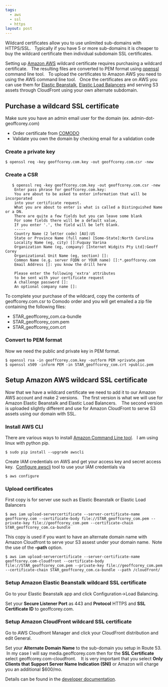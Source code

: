 ```yaml
---
tags:
  - aws
  - ssl
  - https
layout: post
---
```

Wildcard certificates allow you to use unlimited sub-domains with HTTPS/SSL.   Typically if you have 5 or more sub-domains it is cheaper to buy the wildcard certificate then individual subdomain SSL certificates.

Setting up <a title="Amazon Web Services" href="http://aws.amazon.com/" target="_blank">Amazon AWS</a> wildcard certificate requires purchasing a wildcard certificate.   The resulting files are converted to PEM format using <a title="OpenSSL" href="https://www.openssl.org/" target="_blank">openssl</a> command line tool.   To upload the certificates to Amazon AWS you need to using the AWS command line tool.   Once the certificates are on AWS you can use them for <a title="Amazon Elastic Beanstalk" href="http://aws.amazon.com/elasticbeanstalk/" target="_blank">Elastic Beanstalk</a>, <a title="Amazon Elastic Load Balancing" href="http://aws.amazon.com/elasticloadbalancing/" target="_blank">Elastic Load Balancers</a> and serving S3 assets through CloudFront using your own alternate subdomain.

## Purchase a wildcard SSL certificate

Make sure you have an admin email user for the domain (ex. admin-dot-geoffcorey.com)

  * Order certificate from <a title="Wildcard SSL Certificate from Comodo for unlimited sub-domains" href="https://ssl.comodo.com/wildcard-ssl-certificates.php?key5sk0=1907&key5sk1=991e59169d76f8b61023d31b58045940b097e8b1" target="_blank">COMODO</a>
  * Validate you own the domain by checking email for a validation code

### Create a private key

```shell
$ openssl req -key geoffcorey.com.key -out geoffcorey.com.csr -new
```

### Create a CSR


```shell
   $ openssl req -key geoffcorey.com.key -out geoffcorey.com.csr -new
    Enter pass phrase for geoffcorey.com.key:
    You are about to be asked to enter information that will be incorporated
    into your certificate request.
    What you are about to enter is what is called a Distinguished Name or a DN.
    There are quite a few fields but you can leave some blank
    For some fields there will be a default value,
    If you enter '.', the field will be left blank.
    -----
    Country Name (2 letter code) [AU]:US
    State or Province Name (full name) [Some-State]:North Carolina
    Locality Name (eg, city) []:Fuquay Varina
    Organization Name (eg, company) [Internet Widgits Pty Ltd]:Geoff Corey
    Organizational Unit Name (eg, section) []:
    Common Name (e.g. server FQDN or YOUR name) []:*.geoffcorey.com
    Email Address []: you know the drill here

    Please enter the following 'extra' attributes
    to be sent with your certificate request
    A challenge password []:
    An optional company name []:
```


To complete your purchase of the wildcard, copy the contents of geoffcorey.com.csr to Comodo order and you will get emailed a zip file containing the following files:

  * STAR\_geoffcorey\_com.ca-bundle
  * STAR\_geoffcorey\_com.pem
  * STAR\_geoffcorey\_com.crt

### Convert to PEM format

Now we need the public and private key in PEM format.

```shell
$ openssl rsa -in geoffcorey.com.key -outform PEM >private.pem
$ openssl x509 -inform PEM -in STAR_geoffcorey_com.crt >public.pem
```

## Setup Amazon AWS wildcard SSL certificate

Now that we have a wildcard certificate we need to add it to our Amazon AWS account and make 2 versions.   The first version is what we will use for Amazon Elastic Beanstalk and Elastic Load Balancers.    The second version is uploaded slightly different and use for Amazon CloudFront to serve S3 assets using our domain with SSL.

### Install AWS CLI

There are various ways to install <a title="Installing the AWS Command Line Tool" href="http://docs.aws.amazon.com/cli/latest/userguide/installing.html" target="_blank">Amazon Command Line tool</a>.   I am using linux with python pip.

```shell
$ sudo pip install --upgrade awscli
```

Create IAM credentials on AWS and get your access key and secret access key.  <a title="Configuring the AWS Command Line tool" href="http://docs.aws.amazon.com/cli/latest/userguide/cli-chap-getting-started.html" target="_blank">Configure awscli</a> tool to use your IAM credentials via

```shell
$ aws configure
```

### Upload certificates

First copy is for server use such as Elastic Beanstalk or Elastic Load Balancers

```shell
$ aws iam upload-servercertificate --server-certificate-name geoffcorey.com --certificate-body file://STAR_geoffcorey_com.pem --private-key file://geoffcorey_com.pem --certificate-chain STAR_geoffcorey_com.ca-bundle
```


This copy is used if you want to have an alternate domain name with Amazon Cloudfront to serve your S3 assest under your domain name.  Note the use of the **&#8211;path** option.

```shell
$ aws iam upload-servercertificate --server-certificate-name geoffcorey.com-cloudfront --certificate-body file://STAR_geoffcorey_com.pem --private-key file://geoffcorey_com.pem --certificate-chain STAR_geoffcorey_com.ca-bundle --path /cloudfront/
```


### Setup Amazon Elastic Beanstalk wildcard SSL certificate

Go to your Elastic Beanstalk app and click Configuration->Load Balancing.

Set your **Secure Listener Port** as 443 and **Protocol** HTTPS and **SSL Certificate ID** to geoffcorey.com.

### Setup Amazon CloudFront wildcard SSL certificate

Go to AWS Cloudfront Manager and click your CloudFront distribution and edit General.

Set your **Alternate Domain Name** to the sub-domain you setup in Route 53.  In my case I will say media.geoffcorey.com then for the **SSL Certificate** select geoffcorey.com-cloudfront.    It is very important that you select **Only Clients that Support Server Name Indication (SNI)** or Amazon will charge you an additional $600/mo.

Details can be found in the <a title="Amazon CloudFront: User Alternate Domain Names (CNAMES)" href="http://docs.aws.amazon.com/AmazonCloudFront/latest/DeveloperGuide/CNAMEs.html#alternate-domain-names-wildcard" target="_blank">developer documentation</a>.
